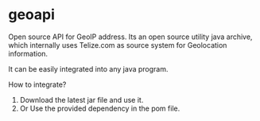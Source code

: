 geoapi
======

Open source API for GeoIP address.
Its an open source utility java archive, which internally uses Telize.com as source system for Geolocation information.

It can be easily integrated into any java program.

How to integrate?
  1. Download the latest jar file and use it.
  2. Or Use the provided dependency in the pom file.

